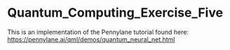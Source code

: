 # Quantum_Computing_Exercise_Five
This is an implementation of the Pennylane tutorial found here: https://pennylane.ai/qml/demos/quantum_neural_net.html
